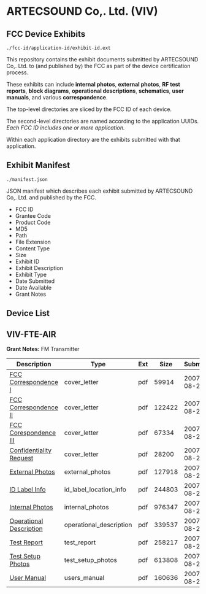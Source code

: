 # ARTECSOUND Co,. Ltd. (VIV)
## FCC Device Exhibits

```
./fcc-id/application-id/exhibit-id.ext
```

This repository contains the exhibit documents submitted by ARTECSOUND Co,. Ltd. to (and published by) the FCC as part of the device certification process.

These exhibits can include **internal photos**, **external photos**, **RF test reports**, **block diagrams**, **operational descriptions**, **schematics**, **user manuals**, and various **correspondence**.

The top-level directories are sliced by the FCC ID of each device.

The second-level directories are named according to the application UUIDs. *Each FCC ID includes one or more application.*

Within each application directory are the exhibits submitted with that application. 

## Exhibit Manifest

```
./manifest.json
```

JSON manifest which describes each exhibit submitted by ARTECSOUND Co,. Ltd. and published by the FCC.

- FCC ID
- Grantee Code
- Product Code
- MD5
- Path
- File Extension
- Content Type
- Size
- Exhibit ID
- Exhibit Description
- Exhibit Type
- Date Submitted
- Date Available
- Grant Notes

## Device List
## VIV-FTE-AIR
**Grant Notes:** FM Transmitter

| Description | Type | Ext | Size | Submitted | Available |
| ----------- | ---- | --- | ---- | --------- | --------- |
| [FCC Correspondence I](VIV-FTE-AIR/408479add03f9df382346ea6a1f93f71/832386.pdf) | cover_letter | pdf | 59914 | 2007-08-22 | 2007-08-22 |
| [FCC Correspondence II](VIV-FTE-AIR/408479add03f9df382346ea6a1f93f71/832387.pdf) | cover_letter | pdf | 122422 | 2007-08-22 | 2007-08-22 |
| [FCC Corespondence III](VIV-FTE-AIR/408479add03f9df382346ea6a1f93f71/832388.pdf) | cover_letter | pdf | 67334 | 2007-08-22 | 2007-08-22 |
| [Confidentiality Request](VIV-FTE-AIR/408479add03f9df382346ea6a1f93f71/832389.pdf) | cover_letter | pdf | 28200 | 2007-08-22 | 2007-08-22 |
| [External Photos](VIV-FTE-AIR/408479add03f9df382346ea6a1f93f71/832379.pdf) | external_photos | pdf | 127918 | 2007-08-22 | 2007-08-22 |
| [ID Label Info](VIV-FTE-AIR/408479add03f9df382346ea6a1f93f71/832377.pdf) | id_label_location_info | pdf | 244803 | 2007-08-22 | 2007-08-22 |
| [Internal Photos](VIV-FTE-AIR/408479add03f9df382346ea6a1f93f71/832380.pdf) | internal_photos | pdf | 976347 | 2007-08-22 | 2007-08-22 |
| [Operational Description](VIV-FTE-AIR/408479add03f9df382346ea6a1f93f71/832384.pdf) | operational_description | pdf | 339537 | 2007-08-22 | 2007-08-22 |
| [Test Report](VIV-FTE-AIR/408479add03f9df382346ea6a1f93f71/832390.pdf) | test_report | pdf | 258217 | 2007-08-22 | 2007-08-22 |
| [Test Setup Photos](VIV-FTE-AIR/408479add03f9df382346ea6a1f93f71/832378.pdf) | test_setup_photos | pdf | 613808 | 2007-08-22 | 2007-08-22 |
| [User Manual](VIV-FTE-AIR/408479add03f9df382346ea6a1f93f71/832383.pdf) | users_manual | pdf | 160636 | 2007-08-22 | 2007-08-22 |
